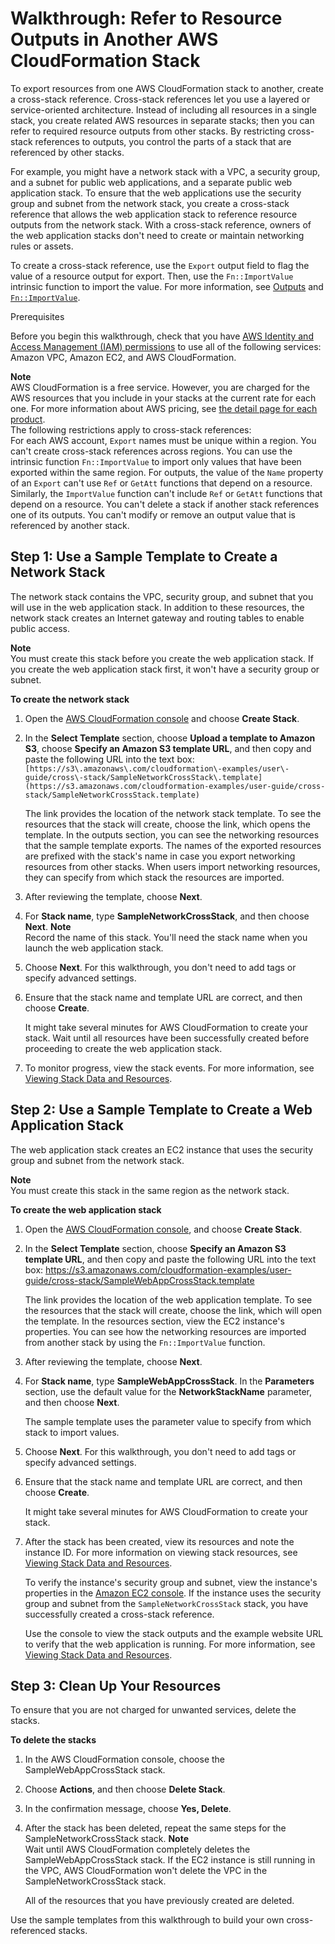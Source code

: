 # Walkthrough: Refer to Resource Outputs in Another AWS CloudFormation Stack<a name="walkthrough-crossstackref"></a>

To export resources from one AWS CloudFormation stack to another, create a cross\-stack reference\. Cross\-stack references let you use a layered or service\-oriented architecture\. Instead of including all resources in a single stack, you create related AWS resources in separate stacks; then you can refer to required resource outputs from other stacks\. By restricting cross\-stack references to outputs, you control the parts of a stack that are referenced by other stacks\.

For example, you might have a network stack with a VPC, a security group, and a subnet for public web applications, and a separate public web application stack\. To ensure that the web applications use the security group and subnet from the network stack, you create a cross\-stack reference that allows the web application stack to reference resource outputs from the network stack\. With a cross\-stack reference, owners of the web application stacks don't need to create or maintain networking rules or assets\.

To create a cross\-stack reference, use the `Export` output field to flag the value of a resource output for export\. Then, use the `Fn::ImportValue` intrinsic function to import the value\. For more information, see [Outputs](outputs-section-structure.md) and [`Fn::ImportValue`](intrinsic-function-reference-importvalue.md)\.

Prerequisites

Before you begin this walkthrough, check that you have [AWS Identity and Access Management \(IAM\) permissions](https://aws.amazon.com/iam/) to use all of the following services: Amazon VPC, Amazon EC2, and AWS CloudFormation\.

**Note**  
AWS CloudFormation is a free service\. However, you are charged for the AWS resources that you include in your stacks at the current rate for each one\. For more information about AWS pricing, see [the detail page for each product](http://aws.amazon.com)\.  
The following restrictions apply to cross\-stack references:  
For each AWS account, `Export` names must be unique within a region\.
You can't create cross\-stack references across regions\. You can use the intrinsic function `Fn::ImportValue` to import only values that have been exported within the same region\.
For outputs, the value of the `Name` property of an `Export` can't use `Ref` or `GetAtt` functions that depend on a resource\.  
Similarly, the `ImportValue` function can't include `Ref` or `GetAtt` functions that depend on a resource\.
You can't delete a stack if another stack references one of its outputs\.
You can't modify or remove an output value that is referenced by another stack\.

## Step 1: Use a Sample Template to Create a Network Stack<a name="walkthrough-crossstackref-create-vpc-stack"></a>

The network stack contains the VPC, security group, and subnet that you will use in the web application stack\. In addition to these resources, the network stack creates an Internet gateway and routing tables to enable public access\.

**Note**  
You must create this stack before you create the web application stack\. If you create the web application stack first, it won't have a security group or subnet\.

**To create the network stack**

1. Open the [AWS CloudFormation console](https://console.aws.amazon.com/cloudformation/) and choose **Create Stack**\.

1. In the **Select Template** section, choose **Upload a template to Amazon S3**, choose **Specify an Amazon S3 template URL**, and then copy and paste the following URL into the text box: `[https://s3\.amazonaws\.com/cloudformation\-examples/user\-guide/cross\-stack/SampleNetworkCrossStack\.template](https://s3.amazonaws.com/cloudformation-examples/user-guide/cross-stack/SampleNetworkCrossStack.template) ` 

   The link provides the location of the network stack template\. To see the resources that the stack will create, choose the link, which opens the template\. In the outputs section, you can see the networking resources that the sample template exports\. The names of the exported resources are prefixed with the stack's name in case you export networking resources from other stacks\. When users import networking resources, they can specify from which stack the resources are imported\.

1. After reviewing the template, choose **Next**\.

1. For **Stack name**, type **SampleNetworkCrossStack**, and then choose **Next**\.
**Note**  
Record the name of this stack\. You'll need the stack name when you launch the web application stack\.

1. Choose **Next**\. For this walkthrough, you don't need to add tags or specify advanced settings\.

1. Ensure that the stack name and template URL are correct, and then choose **Create**\.

   It might take several minutes for AWS CloudFormation to create your stack\. Wait until all resources have been successfully created before proceeding to create the web application stack\.

1. To monitor progress, view the stack events\. For more information, see [Viewing Stack Data and Resources](cfn-console-view-stack-data-resources.md)\.

## Step 2: Use a Sample Template to Create a Web Application Stack<a name="walkthrough-crossstackref-create-ec2-stack"></a>

The web application stack creates an EC2 instance that uses the security group and subnet from the network stack\.

**Note**  
You must create this stack in the same region as the network stack\.

**To create the web application stack**

1. Open the [AWS CloudFormation console](https://console.aws.amazon.com/cloudformation/), and choose **Create Stack**\.

1. In the **Select Template** section, choose **Specify an Amazon S3 template URL**, and then copy and paste the following URL into the text box: [https://s3\.amazonaws\.com/cloudformation\-examples/user\-guide/cross\-stack/SampleWebAppCrossStack\.template](https://s3.amazonaws.com/cloudformation-examples/user-guide/cross-stack/SampleWebAppCrossStack.template) 

   The link provides the location of the web application template\. To see the resources that the stack will create, choose the link, which will open the template\. In the resources section, view the EC2 instance's properties\. You can see how the networking resources are imported from another stack by using the `Fn::ImportValue` function\.

1. After reviewing the template, choose **Next**\.

1. For **Stack name**, type **SampleWebAppCrossStack**\. In the **Parameters** section, use the default value for the **NetworkStackName** parameter, and then choose **Next**\.

   The sample template uses the parameter value to specify from which stack to import values\.

1. Choose **Next**\. For this walkthrough, you don't need to add tags or specify advanced settings\.

1. Ensure that the stack name and template URL are correct, and then choose **Create**\.

   It might take several minutes for AWS CloudFormation to create your stack\.

1. After the stack has been created, view its resources and note the instance ID\. For more information on viewing stack resources, see [Viewing Stack Data and Resources](cfn-console-view-stack-data-resources.md)\.

   To verify the instance's security group and subnet, view the instance's properties in the [Amazon EC2 console](https://console.aws.amazon.com/ec2/)\. If the instance uses the security group and subnet from the `SampleNetworkCrossStack` stack, you have successfully created a cross\-stack reference\.

   Use the console to view the stack outputs and the example website URL to verify that the web application is running\. For more information, see [Viewing Stack Data and Resources](cfn-console-view-stack-data-resources.md)\.

## Step 3: Clean Up Your Resources<a name="walkthrough-crossstackref-clean-up"></a>

To ensure that you are not charged for unwanted services, delete the stacks\.

**To delete the stacks**

1. In the AWS CloudFormation console, choose the SampleWebAppCrossStack stack\.

1. Choose **Actions**, and then choose **Delete Stack**\.

1. In the confirmation message, choose **Yes, Delete**\.

1. After the stack has been deleted, repeat the same steps for the SampleNetworkCrossStack stack\.
**Note**  
Wait until AWS CloudFormation completely deletes the SampleWebAppCrossStack stack\. If the EC2 instance is still running in the VPC, AWS CloudFormation won't delete the VPC in the SampleNetworkCrossStack stack\.

   All of the resources that you have previously created are deleted\.

Use the sample templates from this walkthrough to build your own cross\-referenced stacks\.